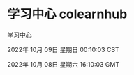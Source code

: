 # 学习中心 colearnhub
[学习中心](http://27.19.33.125:56308/colearnhub/)

2022年 10月 09日 星期日 00:10:03 CST

2022年 10月 08日 星期六 16:10:03 GMT
